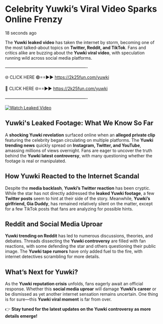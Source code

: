 # Celebrity Yuwki’s Viral Video Sparks Online Frenzy

18 seconds ago

The **Yuwki leaked video** has taken the internet by storm, becoming one of the most talked-about topics on **Twitter, Reddit, and TikTok**. Fans and critics alike are buzzing about the **Yuwki viral video**, with speculation running wild across social media platforms.

———————————————————-

🌐 CLICK HERE 🟢==►► https://2k25fun.com/yuwki

🔴 CLICK HERE 🌐==►► https://2k25fun.com/yuwki

———————————————————-

[![Watch Leaked Video](https://miro.medium.com/v2/resize:fit:828/format:webp/1*cilzJN44JGOrTw9NJCrNHA.gif "Watch Leaked Video")](https://2k25fun.com/yuwki)

## **Yuwki's Leaked Footage: What We Know So Far**  
A **shocking Yuwki revelation** surfaced online when an **alleged private clip** featuring the celebrity began circulating on multiple platforms. The **Yuwki trending news** quickly spread on **Instagram, Twitter, and YouTube**, amassing millions of views overnight. Fans are eager to uncover the truth behind the **Yuwki latest controversy**, with many questioning whether the footage is real or manipulated.  

## **How Yuwki Reacted to the Internet Scandal**  
Despite the **media backlash**, **Yuwki’s Twitter reaction** has been cryptic. While the star has not directly addressed the **leaked Yuwki footage**, a few **Twitter posts** seem to hint at their side of the story. Meanwhile, **Yuwki’s girlfriend, Gia Duddy**, has remained relatively silent on the matter, except for a few TikTok posts that fans are analyzing for possible hints.  

## **Reddit and Social Media Uproar**  
**Yuwki trending on Reddit** has led to numerous discussions, theories, and debates. Threads dissecting the **Yuwki controversy** are filled with fan reactions, with some defending the star and others questioning their public image. The **Yuwki tape rumors** have only added fuel to the fire, with internet detectives scrambling for more details.  

## **What’s Next for Yuwki?**  
As the **Yuwki reputation crisis** unfolds, fans eagerly await an official response. Whether this **social media uproar** will damage **Yuwki’s career** or be dismissed as yet another internet sensation remains uncertain. One thing is for sure—this **Yuwki viral moment** is far from over.  

👉 **Stay tuned for the latest updates on the Yuwki controversy as more details emerge!**  